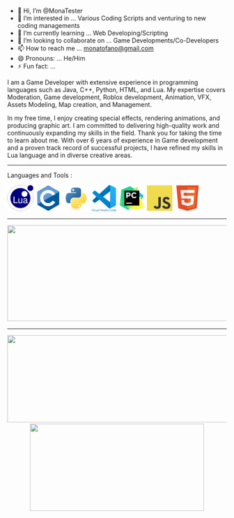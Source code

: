- 👋 Hi, I’m @MonaTester
- 👀 I’m interested in ... Various Coding Scripts and venturing to new coding managements
- 🌱 I’m currently learning ... Web Developing/Scripting
- 💞️ I’m looking to collaborate on ... Game Developments/Co-Developers
- 📫 How to reach me ... monatofano@gmail.com
- 😄 Pronouns: ... He/Him
- ⚡ Fun fact: ...

I am a Game Developer with extensive experience in programming languages such as Java, C++, Python, HTML, and Lua.
My expertise covers Moderation, Game development, Roblox development, Animation, VFX, Assets Modeling, Map creation, and Management. 

In my free time, I enjoy creating special effects, rendering animations, and producing graphic art. I am committed to delivering high-quality work and continuously expanding my skills in the field. Thank you for taking the time to learn about me. With over 6 years of experience in Game development and a proven track record of successful projects, I have refined my skills in Lua language and in diverse creative areas.

---
Languages and Tools :
<div>
  <img src="https://github.com/devicons/devicon/blob/master/icons/lua/lua-original.svg" title="Lua" alt="JavaScript" width="60" height="60" height="60"/>
  
  <img src="https://github.com/devicons/devicon/blob/master/icons/c/c-original.svg" title="C"  alt="C" width="60" height="60"/>
  <img src="https://github.com/devicons/devicon/blob/master/icons/python/python-original.svg" title="Python"  alt="Python" width="60" height="60"/>
  <img src="https://github.com/devicons/devicon/blob/master/icons/vscode/vscode-original-wordmark.svg" title="vsc" alt="vsc" width="60" height="60"/>
  <img src="https://github.com/devicons/devicon/blob/master/icons/pycharm/pycharm-original.svg" title="PC" alt="PC" width="60" height="60"/>
  <img src="https://github.com/devicons/devicon/blob/master/icons/javascript/javascript-original.svg" title="JavaScript" alt="JavaScript" width="60" height="60"/>
  <img src="https://github.com/devicons/devicon/blob/master/icons/html5/html5-original.svg" title="HTML5" alt="HTML5" width="60" height="60" height="60"/>
</div>

---

<p align="center">
  <img width="1000" height="220" src="https://streak-stats.demolab.com?user=sammorozov&theme=highcontrast&hide_border=true&border_radius=5&card_width=800](https://streak-stats.demolab.com/demo/?user=MonaTester&theme=merko&hide_border=true&border_radius=4.6&locale=en&date_format=&mode=daily&exclude_days=&sections=total%2Ccurrent%2Clongest&card_width=497&type=svg&background-type=solid&properties=background)https://streak-stats.demolab.com/demo/?user=MonaTester&theme=merko&hide_border=true&border_radius=4.6&locale=en&date_format=&mode=daily&exclude_days=&sections=total%2Ccurrent%2Clongest&card_width=497&type=svg&background-type=solid&properties=background">
</p>

---

<p align="center">
  <img width="600" height="200" src="https://github-readme-stats.vercel.app/api?username=MonaTester&show_icons=true&theme=merko">
  <img width="400" height="200" src="https://github-readme-stats.vercel.app/api/top-langs/?username=MonaTester&size_weight=0.15&count_weight=0.5&layout=compact&theme=merko">
</p>

<div id="header" align="center">
  <img src="https://komarev.com/ghpvc/?username=MonaTester&style=for-the-badge&color=green" alt=""/>
</div>

